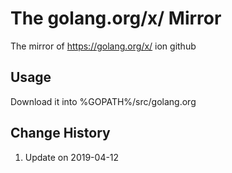 # The golang.org/x/ Mirror
The mirror of https://golang.org/x/ ion github

## Usage
Download it into %GOPATH%/src/golang.org

## Change History
1. Update on 2019-04-12